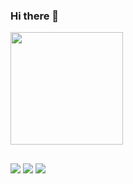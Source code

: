 ### Hi there 👋
<div>
  <a href="https://github.com/cesarbrunoms>
  <img height="180em" src="https://github-readme-stats.vercel.app/api?username=cesarbrunoms&show_icons=true&theme=dracula&include_all_commits=true&count_private=true"/>
  <img height="180em" src="https://github-readme-status.vercel.app/api/top-langs/?username=cesarbrunoms&layout=compact&langs_count=16&theme=dracula"/>
</div>

##

<div>
<a href="https://www.linkedin.com/in/cesarbrunoms"><img src=https://img.shields.io/badge/LinkedIn-0077B5?style=for-the-badge&logo=linkedin&logoColor=white target="_blank"></a>
<a href="https://www.instagram.com/cesarbrunoms"><img src=https://img.shields.io/badge/Instagram-E4405F?style=for-the-badge&logo=instagram&logoColor=white target="_blank"></a>
<a href="mailto:cesarbrunoms@gmail.com"><img src=https://img.shields.io/badge/Gmail-D14836?style=for-the-badge&logo=gmail&logoColor=white target="_blank"></a>

                                                 
</div>                                                  
                                                  
                                                  
                                                  
                                                  
                                                  
                                                  
                                                  
<!--
**cesarbrunoms/cesarbrunoms** is a ✨ _special_ ✨ repository because its `README.md` (this file) appears on your GitHub profile.

Here are some ideas to get you started:

- 🔭 I’m currently working on ...
- 🌱 I’m currently learning ...
- 👯 I’m looking to collaborate on ...
- 🤔 I’m looking for help with ...
- 💬 Ask me about ...
- 📫 How to reach me: ...
- 😄 Pronouns: ...
- ⚡ Fun fact: ...
-->
